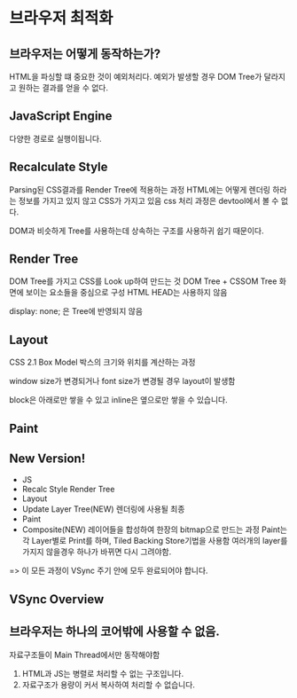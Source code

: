 # 브라우저 최적화

## 브라우저는 어떻게 동작하는가?

HTML을 파싱할 떄 중요한 것이 예외처리다. 예외가 발생할 경우 DOM Tree가 달라지고
원하는 결과를 얻을 수 없다.

## JavaScript Engine
다양한 경로로 실행이됩니다. 

## Recalculate Style
Parsing된 CSS결과를 Render Tree에 적용하는 과정
HTML에는 어떻게 렌더링 하라는 정보를 가지고 있지 않고 CSS가 가지고 있음
css 처리 과정은 devtool에서 볼 수 없다.

DOM과 비슷하게 Tree를 사용하는데 상속하는 구조를 사용하귀 쉽기 때문이다.

## Render Tree
DOM Tree를 가지고 CSS를 Look up하여 만드는 것
DOM Tree + CSSOM Tree
화면에 보이는 요소들을 중심으로 구성
HTML HEAD는 사용하지 않음

display: none; 은 Tree에 반영되지 않음

## Layout

CSS 2.1 Box Model
박스의 크기와 위치를 계산하는 과정

window size가 변경되거나 font size가 변경될 경우 layout이 발생함

block은 아래로만 쌓을 수 있고
inline은 옆으로만 쌓을 수 있습니다.

## Paint

## New Version!

* JS
* Recalc Style
  Render Tree
* Layout
* Update Layer Tree(NEW)
  렌더링에 사용될 최종
* Paint
* Composite(NEW)
  레이어들을 합성하여 한장의 bitmap으로 만드는 과정
  Paint는 각 Layer별로 Print를 하며, Tiled Backing Store기법을 사용함
  여러개의 layer를 가지지 않을경우 하나가 바뀌면 다시 그려야함.
  
=> 이 모든 과정이 VSync 주기 안에 모두 완료되어야 합니다.

## VSync Overview
## 브라우저는 하나의 코어밖에 사용할 수 없음.
자료구조들이 Main Thread에서만 동작해야함
1. HTML과 JS는 병렬로 처리할 수 없는 구조입니다.
2. 자료구조가 용량이 커서 복사하여 처리할 수 없습니다.




